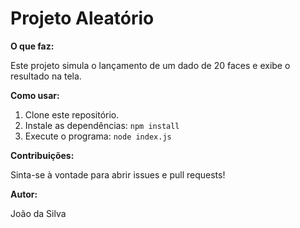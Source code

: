 # Projeto Aleatório 

**O que faz:**

Este projeto simula o lançamento de um dado de 20 faces e exibe o resultado na tela.

**Como usar:**

1. Clone este repositório.
2. Instale as dependências: `npm install`
3. Execute o programa: `node index.js`

**Contribuições:**

Sinta-se à vontade para abrir issues e pull requests!

**Autor:**

João da Silva
